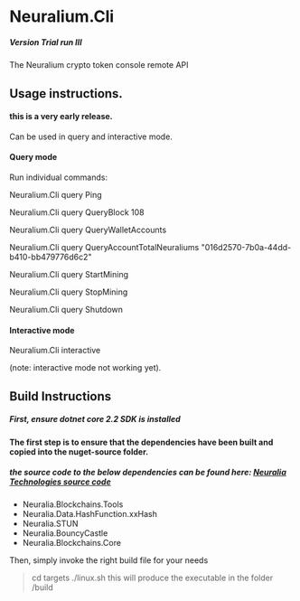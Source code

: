# Neuralium.Cli

##### Version Trial run III

The Neuralium crypto token console remote API 

## Usage instructions.

#### this is a very early release.

Can be used in query and interactive mode.  

#### Query mode

Run individual commands:

Neuralium.Cli query Ping

Neuralium.Cli query QueryBlock 108

Neuralium.Cli query QueryWalletAccounts

Neuralium.Cli query QueryAccountTotalNeuraliums "016d2570-7b0a-44dd-b410-bb479776d6c2"

Neuralium.Cli query StartMining

Neuralium.Cli query StopMining

Neuralium.Cli query Shutdown

#### Interactive mode

Neuralium.Cli interactive

(note: interactive mode not working yet).

## Build Instructions

##### First, ensure dotnet core 2.2 SDK is installed

#### The first step is to ensure that the dependencies have been built and copied into the nuget-source folder.

##### the source code to the below dependencies can be found here: [Neuralia Technologies source code](https://github.com/Neuralia) 

 - Neuralia.Blockchains.Tools
 - Neuralia.Data.HashFunction.xxHash
 - Neuralia.STUN
 - Neuralia.BouncyCastle
 - Neuralia.Blockchains.Core

Then, simply invoke the right build file for your needs
>cd targets
> ./linux.sh
this will produce the executable in the folder /build

